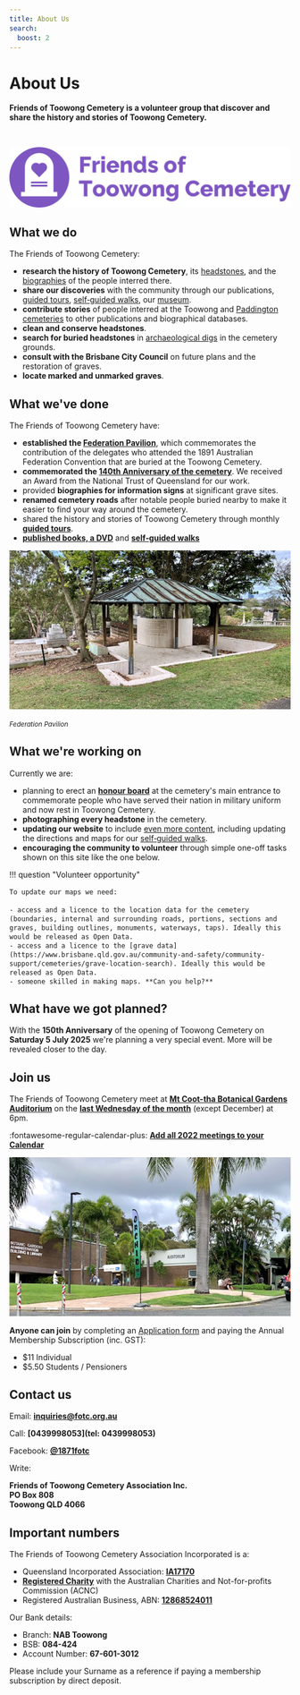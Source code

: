 ```yaml
---
title: About Us
search:
  boost: 2  
---
```


# About Us 

**Friends of Toowong Cemetery is a volunteer group that discover and share the history and stories of Toowong Cemetery.**

<br>

<!--
![](../assets/fotc-banner-1280x320.png)
--> 

![](../assets/fotc-banner-transparent-1280x320.png)


## What we do 

The Friends of Toowong Cemetery:

- **research the history of Toowong Cemetery**, its [headstones](../headstones/), and the [biographies](../bios/) of the people interred there. 
- **share our discoveries** with the community through our publications, [guided tours](../guided-tours.md), [self‑guided walks](../walks/index.md), our [museum](../cemetery/museum.md).
- **contribute stories** of people interred at the Toowong and [Paddington cemeteries](https://www.brisbane.qld.gov.au/community-and-safety/community-support/cemeteries/historic-cemeteries/paddington-cemetery) to other publications and biographical databases.
- **clean and conserve headstones**.
- **search for buried headstones** in [archaeological digs](../headstones/archaeological-digs.md) in the cemetery grounds. 
- **consult with the Brisbane City Council** on future plans and the restoration of graves.
- **locate marked and unmarked graves**.

## What we've done

The Friends of Toowong Cemetery have:

- **established the [Federation Pavilion](federation-pavilion.md)**, which commemorates the contribution of the delegates who attended the 1891 Australian Federation Convention that are buried at the Toowong Cemetery. 
- **commemorated the [140th Anniversary of the cemetery](140-commemoration.md)**. We received an Award from the  National Trust of Queensland for our work.
- provided **biographies for information signs** at significant grave sites.
- **renamed cemetery roads** after notable people buried nearby to make it easier to find your way around the cemetery.
- shared the history and stories of Toowong Cemetery through monthly **[guided tours](../guided-tours.md)**.
- **[published books, a DVD](publications.md)** and **[self‑guided walks](../walks/index.md)** 


![](../assets/federation-pavilion.jpg)

*<small>Federation Pavilion</small>* 

## What we're working on

Currently we are: 

- planning to erect an **[honour board](https://youtu.be/mVfixEzUpwk)** at the cemetery's main entrance to commemorate people who have served their nation in military uniform and now rest in Toowong Cemetery.
- **photographing every headstone** in the cemetery.
- **updating our website** to include [even more content](https://github.com/Stephen-Gates/fotc/projects/1?fullscreen=true), including updating the directions and maps for our [self‑guided walks](../walks/index.md). 
- **encouraging the community to volunteer** through simple one-off tasks shown on this site like the one below. 

!!! question "Volunteer opportunity"

    To update our maps we need:
    
    - access and a licence to the location data for the cemetery (boundaries, internal and surrounding roads, portions, sections and graves, building outlines, monuments, waterways, taps). Ideally this would be released as Open Data.
    - access and a licence to the [grave data](https://www.brisbane.qld.gov.au/community-and-safety/community-support/cemeteries/grave-location-search). Ideally this would be released as Open Data.
    - someone skilled in making maps. **Can you help?** 


## What have we got planned? 

With the **150th Anniversary** of the opening of Toowong Cemetery on **Saturday 5 July 2025** we're planning a very special event. More will be revealed closer to the day.

<!--
We've got some [other ideas](ideas.md)
-->

## Join us 

The Friends of Toowong Cemetery meet at **[Mt Coot-tha Botanical Gardens Auditorium](https://www.brisbane.qld.gov.au/things-to-see-and-do/council-venues-and-precincts/parks/botanic-gardens-in-brisbane/brisbane-botanic-gardens-mt-coot-tha)** on the **[last Wednesday of the month](https://www.timeanddate.com/calendar/custom.html?year=2022&y2=2023&months=24&country=29&typ=3&display=3&cols=0&fdow=7&hol=0&ctf=5&ctc=2&holmark=2&hod=1&hcl=1&cdt=7&cwd=___1___&cwf=______&holm=1&df=1)** (except December) at 6pm.

:fontawesome-regular-calendar-plus: **[Add all 2022 meetings to your Calendar](../assets/calendar/meetings-2022.ics)**


![](../assets/auditorium.jpg)

<!-- convert to google form --> 
**Anyone can join** by completing an [Application form](http://www.fotc.org.au/subset/membership.pdf) and paying the Annual Membership Subscription (inc. GST):

- $11 Individual
- $5.50 Students / Pensioners

## Contact us 

Email: **[inquiries@fotc.org.au](mailto://inquiries@fotc.org.au)**

Call: **[0439998053](tel: 0439998053)**

Facebook: **[@1871fotc](https://www.facebook.com/1871fotc/)**

Write: 

**Friends of Toowong Cemetery Association Inc.** <br>
**PO Box 808** <br>
**Toowong QLD 4066**


## Important numbers

The Friends of Toowong Cemetery Association Incorporated is a:

- Queensland Incorporated Association: **[IA17170](https://www.qld.gov.au/law/laws-regulated-industries-and-accountability/queensland-laws-and-regulations/check-a-licence-association-charity-or-register/check-a-charity-or-association)**
- **[Registered Charity](https://www.acnc.gov.au/charity/43eddd5b304a9f6e10eced63db189d47)** with the Australian Charities and Not-for-profits Commission (ACNC)
- Registered Australian Business, ABN: **[12868524011](https://abr.business.gov.au/ABN/View?id=12868524011)**

Our Bank details: 

- Branch: **NAB Toowong**
- BSB: **084-424** 
- Account Number: **67-601-3012**

Please include your Surname as a reference if paying a membership subscription by direct deposit. 
